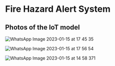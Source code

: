 # Fire Hazard Alert System

## Photos of the IoT model

![WhatsApp Image 2023-01-15 at 17 45 35](https://github.com/Awix002/Fire-Hazard-Alert-System/assets/100296672/7f198576-351f-428f-b9b4-dc66131b219f)

![WhatsApp Image 2023-01-15 at 17 56 54](https://github.com/Awix002/Fire-Hazard-Alert-System/assets/100296672/5e689a0f-9121-4601-9fe0-5ec862b733ce)

![WhatsApp Image 2023-01-15 at 14 58 371](https://github.com/Awix002/Fire-Hazard-Alert-System/assets/100296672/4f858d1d-8ea0-413f-bb88-4e63a1db04ad)

